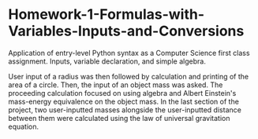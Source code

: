 # Homework-1-Formulas-with-Variables-Inputs-and-Conversions
Application of entry-level Python syntax as a Computer Science first class assignment. Inputs, variable declaration, and simple algebra.

User input of a radius was then followed by calculation and printing of the area of a circle. Then, the input of an object mass was asked. The proceeding calculation focused on using algebra and Albert Einstein's mass-energy equivalence on the object mass. In the last section of the project, two user-inputted masses alongside the user-inputted distance between them were calculated using the law of universal gravitation equation.
